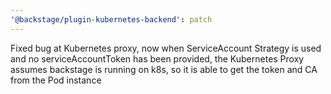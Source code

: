 ```yaml
---
'@backstage/plugin-kubernetes-backend': patch
---
```


Fixed bug at Kubernetes proxy, now when ServiceAccount Strategy is used and no serviceAccountToken has been provided, the Kubernetes Proxy assumes backstage is running on k8s, so it is able to get the token and CA from the Pod instance

